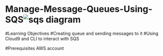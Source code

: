 # Manage-Message-Queues-Using-SQS![sqs diagram](https://user-images.githubusercontent.com/7680114/214149531-e129d132-1c7f-4e26-956e-19d84697fe7d.jpeg)
#Learning Objectives
#Creating queue and sending messages to it
#Using Cloud9 and CLI to interact with SQS

#Prerequisites
AWS account

